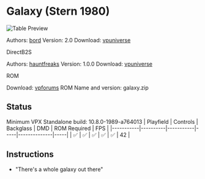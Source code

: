# Galaxy (Stern 1980)

![Table Preview](../../images/vpx-galaxy.png)

Authors: [bord](https://vpuniverse.com/profile/9265-bord/)
Version: 2.0
Download: [vpuniverse](https://vpuniverse.com/files/file/14344-galaxy-stern-1980/)

DirectB2S

Authors: [hauntfreaks](https://vpuniverse.com/profile/5216-hauntfreaks/)
Version: 1.0.0
Download: [vpuniverse](https://vpuniverse.com/files/file/14345-galaxy-stern-1980-b2s/)

ROM

Download: [vpforums](https://www.vpforums.org/index.php?app=downloads&showfile=739)
ROM Name and version: galaxy.zip

## Status 

Minimum VPX Standalone build: 10.8.0-1989-a764013
| Playfield | Controls | Backglass | DMD | ROM Required | FPS | 
|-----------|----------|-----------|-----|--------------|-----|
| :white_check_mark: | :white_check_mark: | :white_check_mark: | :white_check_mark: | :white_check_mark: | 42 |

## Instructions

- "There's a whole galaxy out there"


